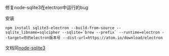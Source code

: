 修复node-sqlite3在electron中运行的bug

安装
```
npm install sqlite3-electron --build-from-source --sqlite_libname=sqlcipher --sqlite=`brew --prefix` --runtime=electron --target=你的electron版本号 --dist-url=https://atom.io/download/electron
```

文档同[node-sqlite3](https://github.com/mapbox/node-sqlite3)